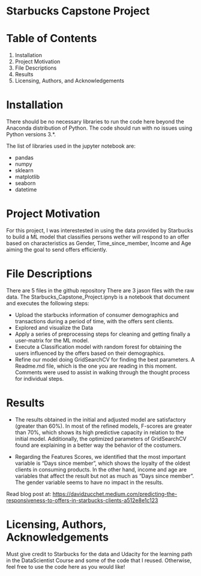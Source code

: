 # Starbucks Capstone Project

# Table of Contents
1. Installation
2. Project Motivation
3. File Descriptions
4. Results
5. Licensing, Authors, and Acknowledgements

# Installation
There should be no necessary libraries to run the code here beyond the Anaconda distribution of Python. The code should run with no issues using Python versions 3.*.

The list of libraries used in the jupyter notebook are:

* pandas
* numpy
* sklearn
* matplotlib
* seaborn
* datetime

# Project Motivation
For this project, I was interestested in using the data provided by Starbucks to build a ML model that classifies persons wether will respond to an offer based on characteristics as Gender, Time_since_member, Income and Age aiming the goal to send offers efficiently.

# File Descriptions
There are 5 files in the github repository
There are 3 jason files with the raw data. 
The Starbucks_Capstone_Project.ipnyb is a notebook that document and executes the following steps:
* Upload the starbucks information of consumer demographics and transactions during a period of time, with the offers sent clients.
* Explored and visualize the Data
* Apply a series of preprocessing steps for cleaning and getting finally a user-matrix for the ML model.
* Execute a Classification model with random forest for obtaining the users influenced by the offers based on their demographics.
* Refine our model doing GridSearchCV for finding the best parameters.
A Readme.md file, which is the one you are reading in this moment.
Comments were used to assist in walking through the thought process for individual steps.

# Results

* The results obtained in the initial and adjusted model are satisfactory (greater than 60%). In most of the refined models, F-scores are greater than 70%, which shows its high predictive capacity in relation to the initial model. Additionally, the optimized parameters of GridSearchCV found are explaining in a better way the behavior of the costumers.

* Regarding the Features Scores, we identified that the most important variable is “Days since member”, which shows the loyalty of the oldest clients in consuming products. In the other hand, income and age are variables that affect the result but not as much as “Days since member”. The gender variable seems to have no impact in the results.

Read blog post at: https://davidzucchet.medium.com/predicting-the-responsiveness-to-offers-in-starbucks-clients-a512e8e1c123

# Licensing, Authors, Acknowledgements
Must give credit to Starbucks for the data and Udacity for the learning path in the DataScientist Course and some of the code that I reused. Otherwise, feel free to use the code here as you would like!




